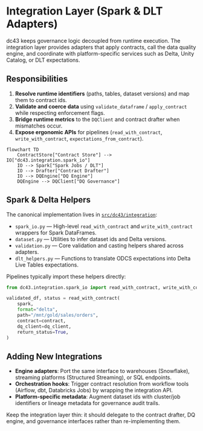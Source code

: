 # Integration Layer (Spark & DLT Adapters)

dc43 keeps governance logic decoupled from runtime execution. The integration layer provides adapters that apply contracts, call the data quality engine, and coordinate with platform-specific services such as Delta, Unity Catalog, or DLT expectations.

## Responsibilities

1. **Resolve runtime identifiers** (paths, tables, dataset versions) and map them to contract ids.
2. **Validate and coerce data** using `validate_dataframe` / `apply_contract` while respecting enforcement flags.
3. **Bridge runtime metrics** to the `DQClient` and contract drafter when mismatches occur.
4. **Expose ergonomic APIs** for pipelines (`read_with_contract`, `write_with_contract`, `expectations_from_contract`).

```mermaid
flowchart TD
    ContractStore["Contract Store"] --> IO["dc43.integration.spark_io"]
    IO --> Spark["Spark Jobs / DLT"]
    IO --> Drafter["Contract Drafter"]
    IO --> DQEngine["DQ Engine"]
    DQEngine --> DQClient["DQ Governance"]
```

## Spark & Delta Helpers

The canonical implementation lives in [`src/dc43/integration`](../src/dc43/integration):

* `spark_io.py` — High-level `read_with_contract` and `write_with_contract` wrappers for Spark DataFrames.
* `dataset.py` — Utilities to infer dataset ids and Delta versions.
* `validation.py` — Core validation and casting helpers shared across adapters.
* `dlt_helpers.py` — Functions to translate ODCS expectations into Delta Live Tables expectations.

Pipelines typically import these helpers directly:

```python
from dc43.integration.spark_io import read_with_contract, write_with_contract

validated_df, status = read_with_contract(
    spark,
    format="delta",
    path="/mnt/gold/sales/orders",
    contract=contract,
    dq_client=dq_client,
    return_status=True,
)
```

## Adding New Integrations

* **Engine adapters**: Port the same interface to warehouses (Snowflake), streaming platforms (Structured Streaming), or SQL endpoints.
* **Orchestration hooks**: Trigger contract resolution from workflow tools (Airflow, dbt, Databricks Jobs) by wrapping the integration API.
* **Platform-specific metadata**: Augment dataset ids with cluster/job identifiers or lineage metadata for governance audit trails.

Keep the integration layer thin: it should delegate to the contract drafter, DQ engine, and governance interfaces rather than re-implementing them.
